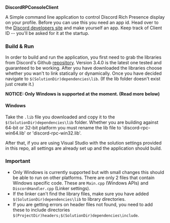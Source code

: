 **DiscordRPConsoleClient**

A Simple command line application to control Discord Rich Presence display on your profile.
Before you can use this you need an app id. Head over to the [Discord developers site](https://discordapp.com/developers/applications/) and make yourself an app. Keep track of Client ID -- you'll be asked for it at the startup.

### Build & Run

In order to build and run the application, you first need to grab the libraries from Discord's Github [repository](https://github.com/discordapp/discord-rpc/releases). Version 3.4.0 is the latest one tested and guaranteed to be working.
After you have downloaded the libraries choose whether you wan't to link statically or dynamically.
Once you have decided navigate to `$(SolutionDir)dependencies\lib`. (If the lib folder doesn't exist just create it.)

**NOTICE: Only Windows is supported at the moment. (Read more below)**

#### Windows
Take the `.lib` file you downloaded and copy it to the `$(SolutionDir)dependencies\lib` folder. Whether you are building against 64-bit or 32-bit platform you must rename the lib file to 'discord-rpc-win64.lib' or 'discord-rpc-win32.lib'.

After that, if you are using Visual Studio with the solution settings provided in this repo, all settings are already set up and the application should build.

### Important
- Only Windows is currently supported but with small changes this should be able to run on other platforms. There are only 2 files that contain Windows specific code. These are `Main.cpp` (Windows APIs) and `DiscordHandler.cpp` (Linker settings).
- If the linker can't find the library files, make sure you have added `$(SolutionDir)dependencies\lib` to library directories.
- If you are getting errors on header files not found, you need to add these to include directories `$(ProjectDir)headers;$(SolutionDir)dependencies\include`.